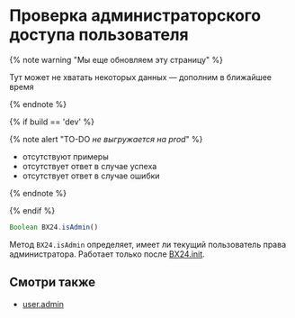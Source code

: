 # Проверка администраторского доступа пользователя

{% note warning "Мы еще обновляем эту страницу" %}

Тут может не хватать некоторых данных — дополним в ближайшее время

{% endnote %}

{% if build == 'dev' %}

{% note alert "TO-DO _не выгружается на prod_" %}

- отсутствуют примеры
- отсутствует ответ в случае успеха
- отсутствует ответ в случае ошибки

{% endnote %}

{% endif %}

```js
Boolean BX24.isAdmin()
```

Метод `BX24.isAdmin` определяет, имеет ли текущий пользователь права администратора. Работает только после [BX24.init](../system-functions/bx24-init.md).

## Смотри также

- [user.admin](../../common/users/user-admin.md)